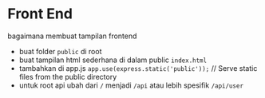 # Front End

bagaimana membuat tampilan frontend

- buat folder `public` di root
- buat tampilan html sederhana di dalam public `index.html`
- tambahkan di app.js
  `app.use(express.static('public'));` // Serve static files from the public directory
- untuk root api ubah dari `/` menjadi `/api` atau lebih spesifik `/api/user`
